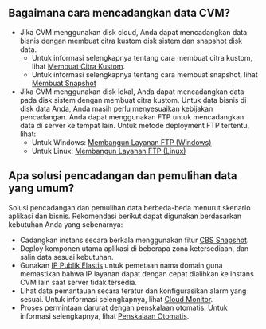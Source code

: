 ## Bagaimana cara mencadangkan data CVM?

- Jika CVM menggunakan disk cloud, Anda dapat mencadangkan data bisnis dengan membuat citra kustom disk sistem dan snapshot disk data. 
  - Untuk informasi selengkapnya tentang cara membuat citra kustom, lihat [Membuat Citra Kustom](https://intl.cloud.tencent.com/document/product/213/4942).
  - Untuk informasi selengkapnya tentang cara membuat snapshot, lihat [Membuat Snapshot](https://intl.cloud.tencent.com/document/product/362/5755)
- Jika CVM menggunakan disk lokal, Anda dapat mencadangkan data pada disk sistem dengan membuat citra kustom. Untuk data bisnis di disk data Anda, Anda masih perlu menyesuaikan kebijakan pencadangan. 
  Anda dapat menggunakan FTP untuk mencadangkan data di server ke tempat lain. Untuk metode deployment FTP tertentu, lihat: 
  - Untuk Windows: [Membangun Layanan FTP (Windows)](https://intl.cloud.tencent.com/document/product/213/10414)
  - Untuk Linux: [Membangun Layanan FTP (Linux)](https://intl.cloud.tencent.com/document/product/213/10912) 

## Apa solusi pencadangan dan pemulihan data yang umum?

Solusi pencadangan dan pemulihan data berbeda-beda menurut skenario aplikasi dan bisnis. Rekomendasi berikut dapat digunakan berdasarkan kebutuhan Anda yang sebenarnya:
- Cadangkan instans secara berkala menggunakan fitur [CBS Snapshot](https://intl.cloud.tencent.com/document/product/362/5757).
- Deploy komponen utama aplikasi di beberapa zona ketersediaan, dan salin data sesuai kebutuhan.
- Gunakan [IP Publik Elastis](https://intl.cloud.tencent.com/document/product/213/5733) untuk pemetaan nama domain guna memastikan bahwa IP layanan dapat dengan cepat dialihkan ke instans CVM lain saat server tidak tersedia.
- Lihat data pemantauan secara teratur dan konfigurasikan alarm yang sesuai. Untuk informasi selengkapnya, lihat [Cloud Monitor](https://intl.cloud.tencent.com/document/product/248).
- Proses permintaan darurat dengan penskalaan otomatis. Untuk informasi selengkapnya, lihat [Penskalaan Otomatis](https://intl.cloud.tencent.com/document/product/377).
